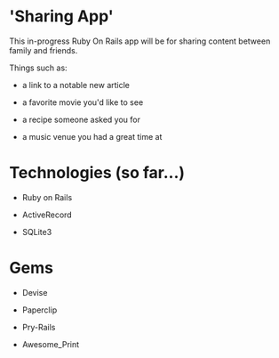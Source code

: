 # 'Sharing App' 

This in-progress Ruby On Rails app will be for sharing content between family and friends.

Things such as:

* a link to a notable new article

* a favorite movie you'd like to see

* a recipe someone asked you for

* a music venue you had a great time at


# Technologies (so far...)

* Ruby on Rails

* ActiveRecord

* SQLite3

# Gems

* Devise

* Paperclip

* Pry-Rails

* Awesome_Print
